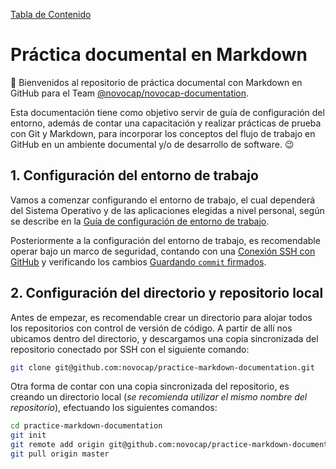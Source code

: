 [Tabla de Contenido](docs/SUMMARY.md)

# Práctica documental en Markdown

:wave: Bienvenidos al repositorio de práctica documental con Markdown en GitHub para el Team [@novocap/novocap-documentation](https://github.com/orgs/novocap/teams/novocap-documentation).

Esta documentación tiene como objetivo servir de guía de configuración del entorno, además de contar una capacitación y realizar prácticas de prueba con Git y Markdown, para incorporar los conceptos del flujo de trabajo en GitHub en un ambiente documental y/o de desarrollo de software. :wink:
## 1. Configuración del entorno de trabajo
Vamos a comenzar configurando el entorno de trabajo, el cual dependerá del Sistema Operativo y de las aplicaciones elegidas a nivel personal, según se describe en la [Guía de configuración de entorno de trabajo](docs/WORKSPACE.md).

Posteriormente a la configuración del entorno de trabajo, es recomendable operar bajo un marco de seguridad, contando con una [Conexión SSH con GitHub](docs/SSH.md) y verificando los cambios [Guardando `commit` firmados](docs/GPG.md).
## 2. Configuración del directorio y repositorio local
Antes de empezar, es recomendable crear un directorio para alojar todos los repositorios con control de versión de código. A partir de allí nos ubicamos dentro del directorio, y descargamos una copia sincronizada del repositorio conectado por SSH con el siguiente comando:
```bash
git clone git@github.com:novocap/practice-markdown-documentation.git
```
Otra forma de contar con una copia sincronizada del repositorio, es creando un directorio local (_se recomienda utilizar el mismo nombre del repositorio_), efectuando los siguientes comandos:
```bash
cd practice-markdown-documentation
git init
git remote add origin git@github.com:novocap/practice-markdown-documentation.git
git pull origin master
```